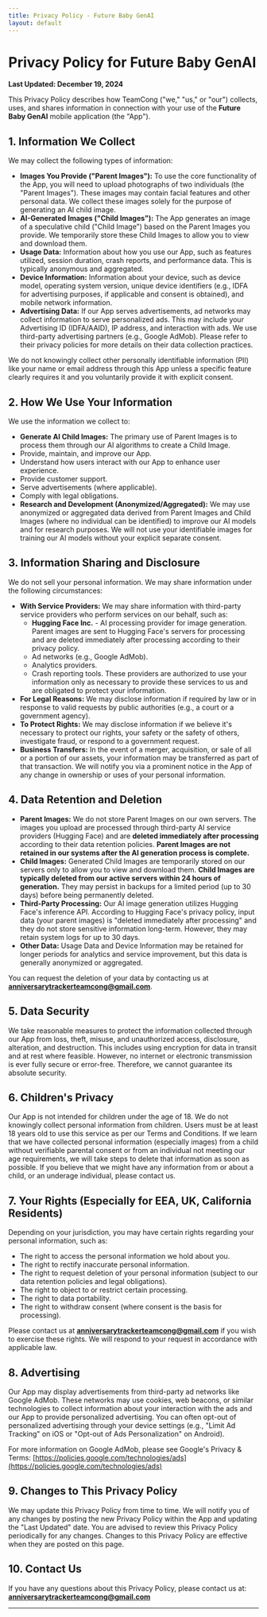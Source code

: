 ```yaml
---
title: Privacy Policy - Future Baby GenAI
layout: default
---
```


# Privacy Policy for Future Baby GenAI

**Last Updated: December 19, 2024**

This Privacy Policy describes how TeamCong ("we," "us," or "our") collects, uses, and shares information in connection with your use of the **Future Baby GenAI** mobile application (the "App").

## 1. Information We Collect

We may collect the following types of information:

*   **Images You Provide ("Parent Images"):** To use the core functionality of the App, you will need to upload photographs of two individuals (the "Parent Images"). These images may contain facial features and other personal data. We collect these images solely for the purpose of generating an AI child image.
*   **AI-Generated Images ("Child Images"):** The App generates an image of a speculative child ("Child Image") based on the Parent Images you provide. We temporarily store these Child Images to allow you to view and download them.
*   **Usage Data:** Information about how you use our App, such as features utilized, session duration, crash reports, and performance data. This is typically anonymous and aggregated.
*   **Device Information:** Information about your device, such as device model, operating system version, unique device identifiers (e.g., IDFA for advertising purposes, if applicable and consent is obtained), and mobile network information.
*   **Advertising Data:** If our App serves advertisements, ad networks may collect information to serve personalized ads. This may include your Advertising ID (IDFA/AAID), IP address, and interaction with ads. We use third-party advertising partners (e.g., Google AdMob). Please refer to their privacy policies for more details on their data collection practices.

We do not knowingly collect other personally identifiable information (PII) like your name or email address through this App unless a specific feature clearly requires it and you voluntarily provide it with explicit consent.

## 2. How We Use Your Information

We use the information we collect to:

*   **Generate AI Child Images:** The primary use of Parent Images is to process them through our AI algorithms to create a Child Image.
*   Provide, maintain, and improve our App.
*   Understand how users interact with our App to enhance user experience.
*   Provide customer support.
*   Serve advertisements (where applicable).
*   Comply with legal obligations.
*   **Research and Development (Anonymized/Aggregated):** We may use anonymized or aggregated data derived from Parent Images and Child Images (where no individual can be identified) to improve our AI models and for research purposes. We will not use your identifiable images for training our AI models without your explicit separate consent.

## 3. Information Sharing and Disclosure

We do not sell your personal information. We may share information under the following circumstances:

*   **With Service Providers:** We may share information with third-party service providers who perform services on our behalf, such as:
    *   **Hugging Face Inc.** - AI processing provider for image generation. Parent images are sent to Hugging Face's servers for processing and are deleted immediately after processing according to their privacy policy.
    *   Ad networks (e.g., Google AdMob).
    *   Analytics providers.
    *   Crash reporting tools.
    These providers are authorized to use your information only as necessary to provide these services to us and are obligated to protect your information.
*   **For Legal Reasons:** We may disclose information if required by law or in response to valid requests by public authorities (e.g., a court or a government agency).
*   **To Protect Rights:** We may disclose information if we believe it's necessary to protect our rights, your safety or the safety of others, investigate fraud, or respond to a government request.
*   **Business Transfers:** In the event of a merger, acquisition, or sale of all or a portion of our assets, your information may be transferred as part of that transaction. We will notify you via a prominent notice in the App of any change in ownership or uses of your personal information.

## 4. Data Retention and Deletion

*   **Parent Images:** We do not store Parent Images on our own servers. The images you upload are processed through third-party AI service providers (Hugging Face) and are **deleted immediately after processing** according to their data retention policies. **Parent Images are not retained in our systems after the AI generation process is complete.**
*   **Child Images:** Generated Child Images are temporarily stored on our servers only to allow you to view and download them. **Child Images are typically deleted from our active servers within 24 hours of generation.** They may persist in backups for a limited period (up to 30 days) before being permanently deleted.
*   **Third-Party Processing:** Our AI image generation utilizes Hugging Face's inference API. According to Hugging Face's privacy policy, input data (your parent images) is "deleted immediately after processing" and they do not store sensitive information long-term. However, they may retain system logs for up to 30 days.
*   **Other Data:** Usage Data and Device Information may be retained for longer periods for analytics and service improvement, but this data is generally anonymized or aggregated.

You can request the deletion of your data by contacting us at **anniversarytrackerteamcong@gmail.com**.

## 5. Data Security

We take reasonable measures to protect the information collected through our App from loss, theft, misuse, and unauthorized access, disclosure, alteration, and destruction. This includes using encryption for data in transit and at rest where feasible. However, no internet or electronic transmission is ever fully secure or error-free. Therefore, we cannot guarantee its absolute security.

## 6. Children's Privacy

Our App is not intended for children under the age of 18. We do not knowingly collect personal information from children. Users must be at least 18 years old to use this service as per our Terms and Conditions. If we learn that we have collected personal information (especially images) from a child without verifiable parental consent or from an individual not meeting our age requirements, we will take steps to delete that information as soon as possible. If you believe that we might have any information from or about a child, or an underage individual, please contact us.

## 7. Your Rights (Especially for EEA, UK, California Residents)

Depending on your jurisdiction, you may have certain rights regarding your personal information, such as:
*   The right to access the personal information we hold about you.
*   The right to rectify inaccurate personal information.
*   The right to request deletion of your personal information (subject to our data retention policies and legal obligations).
*   The right to object to or restrict certain processing.
*   The right to data portability.
*   The right to withdraw consent (where consent is the basis for processing).

Please contact us at **anniversarytrackerteamcong@gmail.com** if you wish to exercise these rights. We will respond to your request in accordance with applicable law.

## 8. Advertising

Our App may display advertisements from third-party ad networks like Google AdMob. These networks may use cookies, web beacons, or similar technologies to collect information about your interaction with the ads and our App to provide personalized advertising. You can often opt-out of personalized advertising through your device settings (e.g., "Limit Ad Tracking" on iOS or "Opt-out of Ads Personalization" on Android).

For more information on Google AdMob, please see Google's Privacy & Terms: [https://policies.google.com/technologies/ads](https://policies.google.com/technologies/ads)

## 9. Changes to This Privacy Policy

We may update this Privacy Policy from time to time. We will notify you of any changes by posting the new Privacy Policy within the App and updating the "Last Updated" date. You are advised to review this Privacy Policy periodically for any changes. Changes to this Privacy Policy are effective when they are posted on this page.

## 10. Contact Us

If you have any questions about this Privacy Policy, please contact us at:
**anniversarytrackerteamcong@gmail.com**

--- 